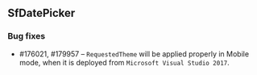 ## SfDatePicker

### Bug fixes

* \#176021, #179957 – `RequestedTheme` will be applied properly in Mobile mode, when it is deployed from `Microsoft Visual Studio 2017`.